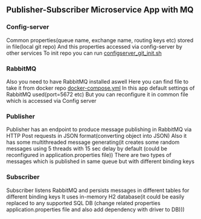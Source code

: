 ## Publisher-Subscriber Microservice App with MQ

### Config-server 
Common properties(queue name, exchange name, routing keys etc) stored in file(local git repo) 
And this properties accessed via config-server by other services
To init repo you can run [configserver_git_init.sh](scripts/configserver_git_init.sh)

### RabbitMQ
Also you need to have RabbitMQ installed aswell
Here you can find file to take it from docker repo [docker-compose.yml](scripts/docker-compose.yml)
In this app default settings of RabbitMQ used(port=5672 etc) 
But you can reconfigure it in common file which is accessed via Config server
  
### Publisher
Publisher has an endpoint to produce message publishing in RabbitMQ via HTTP Post requests
in JSON format(converting object into JSON)
Also it has some multithreaded message generating(it creates some random messages 
using 5 threads with 15 sec delay by default (could be reconfigured in application.properties file))
There are two types of messages which is published in same queue but with different binding keys  
### Subscriber
Subscriber listens RabbitMQ and persists messages in different tables for different binding keys
It uses in-memory H2 database(it could be easily replaced to any supported SQL DB
(change related properties application.properties file and also add dependency with driver to DB)))
            